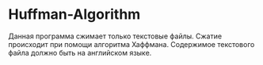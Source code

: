 # Huffman-Algorithm
Данная программа сжимает только текстовые файлы.
Сжатие происходит при помощи алгоритма Хаффмана.
Содержимое текстового файла должно быть на английском языке.
